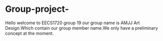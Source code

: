 # Group-project-
Hello welcome to EECS1720 group 19 our group name is AMJJ Art Design.Which contain our group member name.We only have a preliminary concept at the moment.
